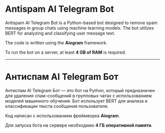 # Antispam AI Telegram Bot

Antispam AI Telegram Bot is a Python-based bot designed to remove spam messages in group chats using machine learning models. The bot utilizes BERT for analyzing and classifying user message text.

The code is written using the **Aiogram** framework.

To run the bot on a server, at least **4 GB of RAM** is required.

---

# Антиспам AI Telegram Бот

Антиспам AI Telegram Бот — это бот на Python, который предназначен для удаления спам-сообщений в групповых чатах с использованием моделей машинного обучения. Бот использует BERT для анализа и классификации текста сообщения пользователя.

Код написан с использованием фреймворка **Aiogram**.

Для запуска бота на сервере необходимо **4 ГБ оперативной памяти**.
